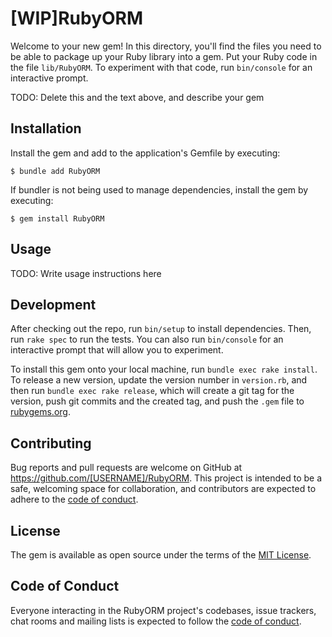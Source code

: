 # [WIP]RubyORM

Welcome to your new gem! In this directory, you'll find the files you need to be able to package up your Ruby library into a gem. Put your Ruby code in the file `lib/RubyORM`. To experiment with that code, run `bin/console` for an interactive prompt.

TODO: Delete this and the text above, and describe your gem

## Installation

Install the gem and add to the application's Gemfile by executing:

    $ bundle add RubyORM

If bundler is not being used to manage dependencies, install the gem by executing:

    $ gem install RubyORM

## Usage

TODO: Write usage instructions here

## Development

After checking out the repo, run `bin/setup` to install dependencies. Then, run `rake spec` to run the tests. You can also run `bin/console` for an interactive prompt that will allow you to experiment.

To install this gem onto your local machine, run `bundle exec rake install`. To release a new version, update the version number in `version.rb`, and then run `bundle exec rake release`, which will create a git tag for the version, push git commits and the created tag, and push the `.gem` file to [rubygems.org](https://rubygems.org).

## Contributing

Bug reports and pull requests are welcome on GitHub at https://github.com/[USERNAME]/RubyORM. This project is intended to be a safe, welcoming space for collaboration, and contributors are expected to adhere to the [code of conduct](https://github.com/[USERNAME]/RubyORM/blob/master/CODE_OF_CONDUCT.md).

## License

The gem is available as open source under the terms of the [MIT License](https://opensource.org/licenses/MIT).

## Code of Conduct

Everyone interacting in the RubyORM project's codebases, issue trackers, chat rooms and mailing lists is expected to follow the [code of conduct](https://github.com/[USERNAME]/RubyORM/blob/master/CODE_OF_CONDUCT.md).
